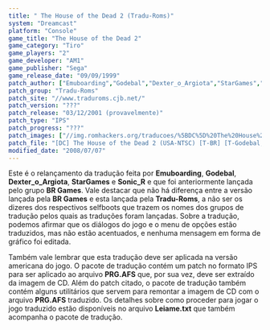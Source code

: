 ```yaml
---
title: " The House of the Dead 2 (Tradu-Roms)"
system: "Dreamcast"
platform: "Console"
game_title: "The House of the Dead 2"
game_category: "Tiro"
game_players: "2"
game_developer: "AM1"
game_publisher: "Sega"
game_release_date: "09/09/1999"
patch_author: ["Emuboarding","Godebal","Dexter_o_Argiota","StarGames","Sonic_R"]
patch_group: "Tradu-Roms"
patch_site: "//www.traduroms.cjb.net/"
patch_version: "???"
patch_release: "03/12/2001 (provavelmente)"
patch_type: "IPS"
patch_progress: "???"
patch_images: ["//img.romhackers.org/traducoes/%5BDC%5D%20The%20House%20of%20the%20Dead%20-%20Tradu-Roms%20-%2001.jpg","//img.romhackers.org/traducoes/%5BDC%5D%20The%20House%20of%20the%20Dead%20-%20Tradu-Roms%20-%2002.jpg","//img.romhackers.org/traducoes/%5BDC%5D%20The%20House%20of%20the%20Dead%20-%20Tradu-Roms%20-%2003.jpg"]
patch_file: "[DC] The House of the Dead 2 (USA-NTSC) [T-BR] [T-Godebal, Emuboarding e grande elenco G-Tradu-Roms] [A-2001].rar"
modified_date: "2008/07/07"
---
```

Este é o relançamento da tradução feita por <b>Emuboarding</b>, <b>Godebal</b>, <b>Dexter_o_Argiota</b>, <b>StarGames</b> e <b>Sonic_R</b> e que foi anteriormente lançada pelo grupo <b>BR Games</b>. Vale destacar que não há diferença entre a versão lançada pela <b>BR Games</b> e esta lançada pela <b>Tradu-Roms</b>, a não ser os dizeres dos respectivos selfboots que trazem os nomes dos grupos de tradução pelos quais as traduções foram lançadas. Sobre a tradução, podemos afirmar que os diálogos do jogo e o menu de opções estão traduzidos, mas não estão acentuados, e nenhuma mensagem em forma de gráfico foi editada.

Também vale lembrar que esta tradução deve ser aplicada na versão americana do jogo. O pacote de tradução contém um patch no formato IPS para ser aplicado ao arquivo <b>PRG.AFS</b> que, por sua vez, deve ser extraído da imagem de CD. Além do patch citado, o pacote de tradução também contém alguns utilitários que servem para remontar a imagem de CD com o arquivo <b>PRG.AFS</b> traduzido. Os detalhes sobre como proceder para jogar o jogo traduzido estão disponíveis no arquivo <b>Leiame.txt</b> que também acompanha o pacote de tradução.
